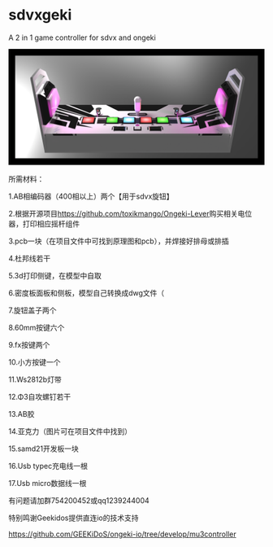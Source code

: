 # sdvxgeki

A 2 in 1 game controller for sdvx and ongeki

![image](https://github.com/hlcmOxO/sdvxgeki/blob/main/images/IMG_8444.PNG?raw=true)


所需材料：

1.AB相编码器（400相以上）两个【用于sdvx旋钮】

2.根据开源项目<https://github.com/toxikmango/Ongeki-Lever>购买相关电位器，打印相应摇杆组件

3.pcb一块（在项目文件中可找到原理图和pcb），并焊接好排母或排插

4.杜邦线若干

5.3d打印侧键，在模型中自取

6.密度板面板和侧板，模型自己转换成dwg文件（

7.旋钮盖子两个

8.60mm按键六个

9.fx按键两个

10.小方按键一个

11.Ws2812b灯带

12.Φ3自攻螺钉若干

13.AB胶

14.亚克力（图片可在项目文件中找到）

15.samd21开发板一块

16.Usb typec充电线一根

17.Usb micro数据线一根

有问题请加群754200452或qq1239244004

特别鸣谢Geekidos提供直连io的技术支持

https://github.com/GEEKiDoS/ongeki-io/tree/develop/mu3controller
